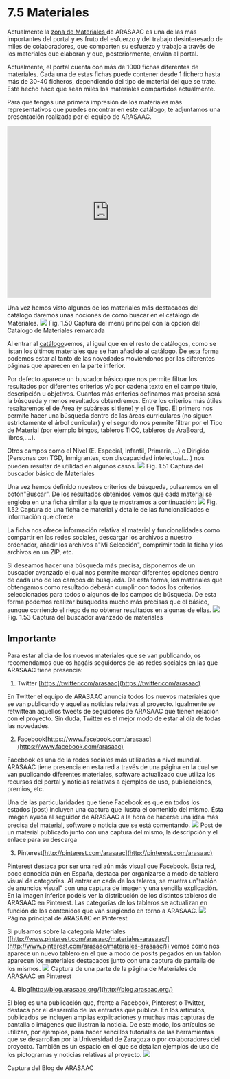 
# 7.5 Materiales

Actualmente la [zona de Materiales ](http://arasaac.org/materiales.php)de ARASAAC es una de las más importantes del portal y es fruto del esfuerzo y del trabajo desinteresado de miles de colaboradores, que comparten su esfuerzo y trabajo a través de los materiales que elaboran y que, posteriormente, envían al portal.

Actualmente, el portal cuenta con más de 1000 fichas diferentes de materiales. Cada una de estas fichas puede contener desde 1 fichero hasta más de 30-40 ficheros, dependiendo del tipo de material del que se trate. Este hecho hace que sean miles los materiales compartidos actualmente.

Para que tengas una primera impresión de los materiales más representativos que puedes encontrar en este catálogo, te adjuntamos una presentación realizada por el equipo de ARASAAC.

<iframe src="http://www.slideshare.net/slideshow/embed_code/26950014" frameborder="0" marginwidth="0" marginheight="0" scrolling="no" width="476" height="400"></iframe>

Una vez hemos visto algunos de los materiales más destacados del catálogo daremos unas nociones de cómo buscar en el catálogo de Materiales.
![](https://lh6.googleusercontent.com/-o91iksYCZWQ/UlMX1n4-1aI/AAAAAAAABUo/VmR-o84Akbg/w1044-h93-no/Materiales_1.png)
Fig. 1.50 Captura del menú principal con la opción del Catálogo de Materiales remarcada

Al entrar al [catálogo](http://arasaac.org/materiales.php)vemos, al igual que en el resto de catálogos, como se listan los últimos materiales que se han añadido al catálogo. De esta forma podemos estar al tanto de las novedades moviéndonos por las diferentes páginas que aparecen en la parte inferior.

Por defecto aparece un buscador básico que nos permite filtrar los resultados por diferentes criterios y/o por cadena texto en el campo título, descripción u objetivos. Cuantos más criterios definamos más precisa será la búsqueda y menos resultados obtendremos.  Entre los criterios más útiles resaltaremos el de &Aacute;rea (y subáreas si tiene) y el de Tipo. El primero nos permite hacer una búsqueda dentro de las áreas curriculares (no siguen estrictamente el árbol curricular) y el segundo nos permite filtrar por el Tipo de Material (por ejemplo bingos, tableros TICO, tableros de AraBoard, libros,....).

Otros campos como el Nivel (E. Especial, Infantil, Primaria,...) o Dirigido (Personas con TGD, Inmigrantes, con discapacidad intelectual....) nos pueden resultar de utilidad en algunos casos.
![](https://lh4.googleusercontent.com/-EJEYIIidOCI/UlMX17xy7mI/AAAAAAAABUs/U1nZPY9YVLU/w1043-h211-no/Materiales_2.png)
Fig. 1.51 Captura del buscador básico de Materiales

Una vez hemos definido nuestros criterios de búsqueda, pulsaremos en el botón"Buscar". De los resultados obtenidos vemos que cada material se engloba en una ficha similar a la que te mostramos a continuación:
![](https://lh6.googleusercontent.com/-E1UsTL1UoHg/UlMX2tGvWrI/AAAAAAAABU8/1pVU3m-3AzE/w1024-h553-no/Materiales_4.png)
Fig. 1.52 Captura de una ficha de material y detalle de las funcionalidades e información que ofrece

La ficha nos ofrece información relativa al material y funcionalidades como compartir en las redes sociales, descargar los archivos a nuestro ordenador, añadir los archivos a"Mi Selección", comprimir toda la ficha y los archivos en un ZIP, etc.

Si deseamos hacer una búsqueda más precisa, disponemos de un buscador avanzado el cual nos permite marcar diferentes opciones dentro de cada uno de los campos de búsqueda. De esta forma, los materiales que obtengamos como resultado deberán cumplir con todos los criterios seleccionados para todos o algunos de los campos de búsqueda. De esta forma podemos realizar búsquedas mucho más precisas que el básico, aunque corriendo el riego de no obtener resultados en algunas de ellas.
![](https://lh5.googleusercontent.com/-Pb53MEwx13c/UlMX2KCHoUI/AAAAAAAABU4/chcZ5661w1w/w785-h553-no/Materiales_3.png)
Fig. 1.53 Captura del buscador avanzado de materiales

## Importante

Para estar al día de los nuevos materiales que se van publicando, os recomendamos que os hagáis seguidores de las redes sociales en las que ARASAAC tiene presencia:

1. Twitter [https://twitter.com/arasaac](https://twitter.com/arasaac)

En Twitter el equipo de ARASAAC anuncia todos los nuevos materiales que se van publicando y aquellas noticias relativas al proyecto. Igualmente se retwittean aquellos tweets de seguidores de ARASAAC que tienen relación con el proyecto. Sin duda, Twitter es el mejor modo de estar al día de todas las novedades.

2. Facebook[https://www.facebook.com/arasaac](https://www.facebook.com/arasaac)

Facebook es una de la redes sociales más utilizadas a nivel mundial. ARASAAC tiene presencia en esta red a través de una página en la cual se van publicando diferentes materiales, software actualizado que utiliza los recursos del portal y noticias relativas a ejemplos de uso, publicaciones, premios, etc.

Una de las particularidades que tiene Facebook es que en todos los estados (post) incluyen una captura que ilustra el contenido del mismo. &Eacute;sta imagen ayuda al seguidor de ARASAAC a la hora de hacerse una idea más precisa del material, software o noticia que se está comentando.
![](https://lh5.googleusercontent.com/-VOPJB44Oqs0/UlV34wbHUxI/AAAAAAAABWw/LFIb3Htj3Dw/w1044-h425-no/facebook_material.png)
Post de un material publicado junto con una captura del mismo, la descripción y el enlace para su descarga

3. Pinterest[http://pinterest.com/arasaac](http://pinterest.com/arasaac)

Pinterest destaca por ser una red aún más visual que Facebook. Esta red, poco conocida aún en España, destaca por organizarse a modo de tablero visual de categorías. Al entrar en cada de los taleros, se muetra un"tablón de anuncios visual" con una captura de imagen y una sencilla explicación. En la imagen inferior podéis ver la distribución de los distintos tableros de ARASAAC en Pinterest. Las categorías de los tableros se actualizan en función de los contenidos que van surgiendo en torno a ARASAAC.
![](https://lh4.googleusercontent.com/-a68-QZoH0VU/UlMX9egrcJI/AAAAAAAABVE/8bmQqsTl9qI/w460-h553-no/Pinterest.png)
Página principal de ARASAAC en Pinterest

Si pulsamos sobre la categoría Materiales ([http://www.pinterest.com/arasaac/materiales-arasaac/](http://www.pinterest.com/arasaac/materiales-arasaac/)) vemos como nos aparece un nuevo tablero en el que a modo de posits pegados en un tablón aparecen los materiales destacados junto con una captura de pantalla de los mismos.
![](https://lh6.googleusercontent.com/-OnVynNGNXUo/UlV60ml3oSI/AAAAAAAABXE/rkIp7jPCR1o/w1043-h484-no/Pinterest_2.png)
Captura de una parte de la página de Materiales de ARASAAC en Pinterest

4. Blog[http://blog.arasaac.org/](http://blog.arasaac.org/)

El blog es una publicación que, frente a Facebook, Pinterest o Twitter, destaca por el desarrollo de las entradas que publica. En los artículos, publicados se incluyen amplias explicaciones y muchas más capturas de pantalla o imágenes que ilustran la noticia. De este modo, los artículos se utilizan, por ejemplos, para hacer sencillos tutoriales de las herramientas que se desarrollan por la Universidad de Zaragoza o por colaboradores del proyecto. También es un espacio en el que se detallan ejemplos de uso de los pictogramas y noticias relativas al proyecto.
![](https://lh5.googleusercontent.com/-OsTwC3b36FA/UlWCxh8_fUI/AAAAAAAABXw/Ujg0L5PUEFA/w400-h553-no/ARASAAC_Blog.png)
<td align="center">Captura del Blog de ARASAAC

